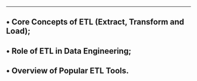 ------------------------------------------------------------
• Core Concepts of ETL (Extract, Transform and Load);
------------------------------------------------------------
• Role of ETL in Data Engineering;
------------------------------------------------------------
• Overview of Popular ETL Tools.
------------------------------------------------------------
